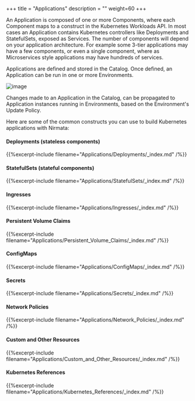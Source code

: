 +++
title = "Applications"
description = ""
weight=60
+++

An Application is composed of one or more Components, where each
Component maps to a construct in the Kubernetes Workloads API. In most
cases an Application contains Kubernetes controllers like Deployments
and StatefulSets, exposed as Services. The number of components will
depend on your application architecture. For example some 3-tier
applications may have a few components, or even a single component,
where as Microservices style applications may have hundreds of services.

Applications are defined and stored in the Catalog. Once defined, an
Application can be run in one or more Environments.

![image](/images/catalog-model-application.png)

Changes made to an Application in the Catalog, can be propagated to
Application instances running in Environments, based on the
Environment's Update Policy.

Here are some of the common constructs you can use to build Kubernetes
applications with Nirmata:

#### Deployments (stateless components)
{{%excerpt-include filename="Applications/Deployments/_index.md" /%}}

#### StatefulSets (stateful components)
{{%excerpt-include filename="Applications/StatefulSets/_index.md" /%}}

#### Ingresses
{{%excerpt-include filename="Applications/Ingresses/_index.md" /%}}

#### Persistent Volume Claims
{{%excerpt-include filename="Applications/Persistent_Volume_Claims/_index.md" /%}}

#### ConfigMaps
{{%excerpt-include filename="Applications/ConfigMaps/_index.md" /%}}

#### Secrets
{{%excerpt-include filename="Applications/Secrets/_index.md" /%}}

#### Network Policies
{{%excerpt-include filename="Applications/Network_Policies/_index.md" /%}}

#### Custom and Other Resources
{{%excerpt-include filename="Applications/Custom_and_Other_Resources/_index.md" /%}}

#### Kubernetes References
{{%excerpt-include filename="Applications/Kubernetes_References/_index.md" /%}}
